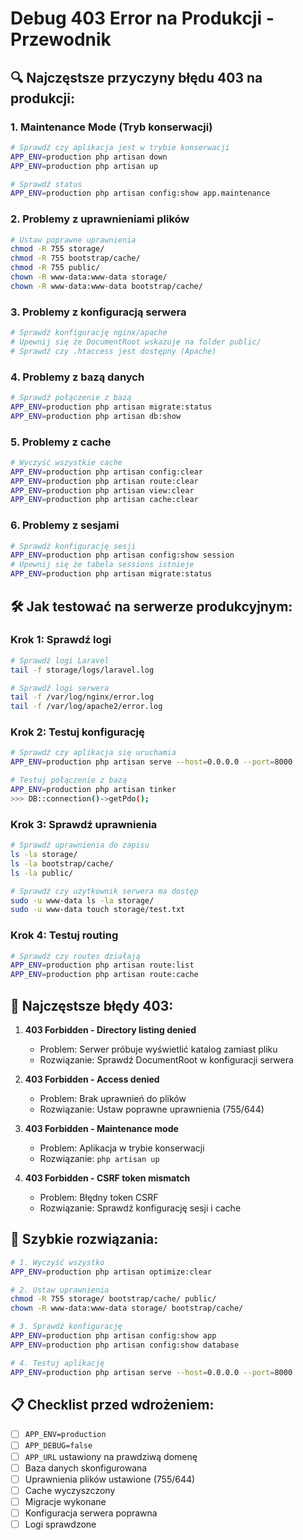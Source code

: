 # Debug 403 Error na Produkcji - Przewodnik

## 🔍 **Najczęstsze przyczyny błędu 403 na produkcji:**

### 1. **Maintenance Mode (Tryb konserwacji)**
```bash
# Sprawdź czy aplikacja jest w trybie konserwacji
APP_ENV=production php artisan down
APP_ENV=production php artisan up

# Sprawdź status
APP_ENV=production php artisan config:show app.maintenance
```

### 2. **Problemy z uprawnieniami plików**
```bash
# Ustaw poprawne uprawnienia
chmod -R 755 storage/
chmod -R 755 bootstrap/cache/
chmod -R 755 public/
chown -R www-data:www-data storage/
chown -R www-data:www-data bootstrap/cache/
```

### 3. **Problemy z konfiguracją serwera**
```bash
# Sprawdź konfigurację nginx/apache
# Upewnij się że DocumentRoot wskazuje na folder public/
# Sprawdź czy .htaccess jest dostępny (Apache)
```

### 4. **Problemy z bazą danych**
```bash
# Sprawdź połączenie z bazą
APP_ENV=production php artisan migrate:status
APP_ENV=production php artisan db:show
```

### 5. **Problemy z cache**
```bash
# Wyczyść wszystkie cache
APP_ENV=production php artisan config:clear
APP_ENV=production php artisan route:clear
APP_ENV=production php artisan view:clear
APP_ENV=production php artisan cache:clear
```

### 6. **Problemy z sesjami**
```bash
# Sprawdź konfigurację sesji
APP_ENV=production php artisan config:show session
# Upewnij się że tabela sessions istnieje
APP_ENV=production php artisan migrate:status
```

## 🛠️ **Jak testować na serwerze produkcyjnym:**

### **Krok 1: Sprawdź logi**
```bash
# Sprawdź logi Laravel
tail -f storage/logs/laravel.log

# Sprawdź logi serwera
tail -f /var/log/nginx/error.log
tail -f /var/log/apache2/error.log
```

### **Krok 2: Testuj konfigurację**
```bash
# Sprawdź czy aplikacja się uruchamia
APP_ENV=production php artisan serve --host=0.0.0.0 --port=8000

# Testuj połączenie z bazą
APP_ENV=production php artisan tinker
>>> DB::connection()->getPdo();
```

### **Krok 3: Sprawdź uprawnienia**
```bash
# Sprawdź uprawnienia do zapisu
ls -la storage/
ls -la bootstrap/cache/
ls -la public/

# Sprawdź czy użytkownik serwera ma dostęp
sudo -u www-data ls -la storage/
sudo -u www-data touch storage/test.txt
```

### **Krok 4: Testuj routing**
```bash
# Sprawdź czy routes działają
APP_ENV=production php artisan route:list
APP_ENV=production php artisan route:cache
```

## 🚨 **Najczęstsze błędy 403:**

1. **403 Forbidden - Directory listing denied**
   - Problem: Serwer próbuje wyświetlić katalog zamiast pliku
   - Rozwiązanie: Sprawdź DocumentRoot w konfiguracji serwera

2. **403 Forbidden - Access denied**
   - Problem: Brak uprawnień do plików
   - Rozwiązanie: Ustaw poprawne uprawnienia (755/644)

3. **403 Forbidden - Maintenance mode**
   - Problem: Aplikacja w trybie konserwacji
   - Rozwiązanie: `php artisan up`

4. **403 Forbidden - CSRF token mismatch**
   - Problem: Błędny token CSRF
   - Rozwiązanie: Sprawdź konfigurację sesji i cache

## 🔧 **Szybkie rozwiązania:**

```bash
# 1. Wyczyść wszystko
APP_ENV=production php artisan optimize:clear

# 2. Ustaw uprawnienia
chmod -R 755 storage/ bootstrap/cache/ public/
chown -R www-data:www-data storage/ bootstrap/cache/

# 3. Sprawdź konfigurację
APP_ENV=production php artisan config:show app
APP_ENV=production php artisan config:show database

# 4. Testuj aplikację
APP_ENV=production php artisan serve --host=0.0.0.0 --port=8000
```

## 📋 **Checklist przed wdrożeniem:**

- [ ] `APP_ENV=production`
- [ ] `APP_DEBUG=false`
- [ ] `APP_URL` ustawiony na prawdziwą domenę
- [ ] Baza danych skonfigurowana
- [ ] Uprawnienia plików ustawione (755/644)
- [ ] Cache wyczyszczony
- [ ] Migracje wykonane
- [ ] Konfiguracja serwera poprawna
- [ ] Logi sprawdzone
